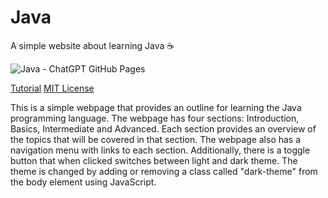 # Java
A simple website about learning Java ☕

![Java - ChatGPT   GitHub Pages](https://user-images.githubusercontent.com/16403754/212757714-bc3c761b-3b67-45fc-bb3c-3edb4f322a44.png)

[Tutorial](https://youtu.be/mctd8u9cjdE) [MIT License](https://choosealicense.com/licenses/mit/)

This is a simple webpage that provides an outline for learning the Java programming language. The webpage has four sections: Introduction, Basics, Intermediate and Advanced. Each section provides an overview of the topics that will be covered in that section. The webpage also has a navigation menu with links to each section. Additionally, there is a toggle button that when clicked switches between light and dark theme. The theme is changed by adding or removing a class called "dark-theme" from the body element using JavaScript.

